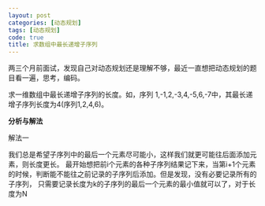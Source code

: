 ```yaml
---
layout: post
categories: [动态规划]
tags: [动态规划]
code: true
title: 求数组中最长递增子序列
---
```


两三个月前面试，发现自己对动态规划还是理解不够，最近一直想把动态规划的题目看一遍，思考，编码。
	
求一维数组中最长递增子序列的长度。如，序列 1,-1,2,-3,4,-5,6,-7中，其最长递增子序列长度为4(序列1,2,4,6)。

<b>分析与解法</b>

解法一

我们总是希望子序列中的最后一个元素尽可能小，这样我们就更可能往后面添加元素，则长度更长。
最开始想把前i个元素的各种子序列结果记下来，当第i+1个元素的时候，判断能不能往之前记录的子序列后添加。但是发现，没有必要记录所有的子序列，
只需要记录长度为k的子序列的最后一个元素的最小值就可以了，对于长度为N
	
